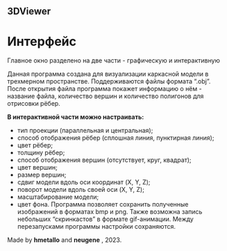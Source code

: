 ## 3DViewer

# Интерфейс

Главное окно разделено на две части - графическую и интерактивную

Данная программа создана для визуализации каркасной модели в трехмерном
пространстве. Поддерживаются файлы формата “.obj”. После открытия файла
программа покажет информацию о нём - название файла, количество вершин и
количество полигонов для отрисовки рёбер.


**В интерактивной части можно настраивать:**

- тип проекции (параллельная и центральная);
- способ отображения рёбер (сплошная линия, пунктирная линия);
- цвет рёбер;
- толщину рёбер;
- способ отображения вершин (отсутствует, круг, квадрат);
- цвет вершин;
- размер вершин;
- сдвиг модели вдоль оси координат (X, Y, Z);
- поворот модели вдоль своей оси (X, Y, Z);
- масштабирование модели;
- цвет фона.
    Программа позволяет сохранить полученные изображений в форматах bmp и png.
    Также возможна запись небольших “скринкастов” в формате gif-анимации.
    Между перезапусками программы настройки сохраняются.

Made by **hmetallo** and **neugene** , 2023.
